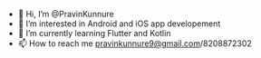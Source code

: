 - 👋 Hi, I’m @PravinKunnure
- 👀 I’m interested in Android and iOS app developement
- 🌱 I’m currently learning Flutter and Kotlin
- 📫 How to reach me pravinkunnure9@gmail.com/8208872302

<!---
PravinKunnure/PravinKunnure is a ✨ special ✨ repository because its `README.md` (this file) appears on your GitHub profile.
You can click the Preview link to take a look at your changes.
--->
